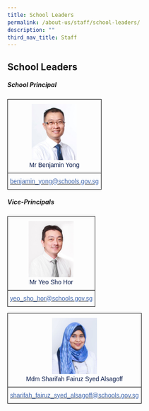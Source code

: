 ```yaml
---
title: School Leaders
permalink: /about-us/staff/school-leaders/
description: ""
third_nav_title: Staff
---
```

## School Leaders 
##### **School Principal**

<style type="text/css">
.tg  {border-collapse:collapse;border-spacing:0;}
.tg td{border-color:black;border-style:solid;border-width:1px;font-family:Arial, sans-serif;font-size:14px;
  overflow:hidden;padding:10px 5px;word-break:normal;}
.tg th{border-color:black;border-style:solid;border-width:1px;font-family:Arial, sans-serif;font-size:14px;
  font-weight:normal;overflow:hidden;padding:10px 5px;word-break:normal;}
.tg .tg-hp8w{color:#081A4A;text-align:center;vertical-align:top}
.tg .tg-a4yv{background-color:#DDD;color:#666;font-weight:bold;text-align:center;vertical-align:top}
.tg .tg-8k3w{color:#4067AE;text-align:center;vertical-align:top}
</style>

<table class="tg">
<tbody>
  <tr>
    <td class="tg-hp8w"><img src="/images/benjaminyong.jpg" alt="Benjamin Yong" width="102" height="127"><br>Mr Benjamin Yong  <br></td>
  </tr>
  <tr>
    <td class="tg-8k3w"><a href="mailto:benjamin_yong@schools.gov.sg"><span style="text-decoration:none;color:#4067AE">benjamin_yong@schools.gov.sg</span></a><br></td>
  </tr>
</tbody>
</table>


##### **Vice-Principals**

<table class="tg">
<tbody>
  <tr>
    <td class="tg-hp8w"><img src="/images/yeoshohor.jpg" alt="Yeo Sho Hor" width="102" height="127"><br>Mr Yeo Sho Hor <br></td>
  </tr>
  <tr>
    <td class="tg-8k3w"><a href="mailto:yeo_sho_hor@schools.gov.sg"><span style="text-decoration:none;color:#4067AE">yeo_sho_hor@schools.gov.sg</span></a><br></td>
  </tr>
</tbody>
</table>

<table class="tg">
<tbody>
  <tr>
    <td class="tg-hp8w"><img src="/images/sharifahfairuz.jpg" alt="Sharifah Fairuz" width="102" height="127"><br>Mdm Sharifah Fairuz Syed Alsagoff  <br></td>
  </tr>
  <tr>
    <td class="tg-8k3w"><a href="mailto:sharifah_fairuz_syed_alsagoff@schools.gov.sg"><span style="text-decoration:none;color:#4067AE">sharifah_fairuz_syed_alsagoff@schools.gov.sg</span></a><br></td>
  </tr>
</tbody>
</table>